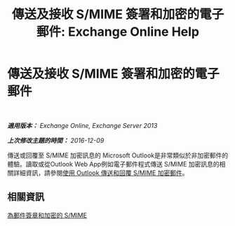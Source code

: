 ﻿---
title: '傳送及接收 S/MIME 簽署和加密的電子郵件: Exchange Online Help'
TOCTitle: 傳送及接收 S/MIME 簽署和加密的電子郵件
ms:assetid: 1ce37ada-0a80-4b47-8611-d008979589ff
ms:mtpsurl: https://technet.microsoft.com/zh-tw/library/Dn626157(v=EXCHG.150)
ms:contentKeyID: 61212767
ms.date: 05/23/2018
mtps_version: v=EXCHG.150
ms.translationtype: MT
---

# 傳送及接收 S/MIME 簽署和加密的電子郵件

 

_**適用版本：** Exchange Online, Exchange Server 2013_

_**上次修改主題的時間：** 2016-12-09_

傳送或回覆至 S/MIME 加密訊息的 Microsoft Outlook是非常類似於非加密郵件的體驗。讀取或從Outlook Web App例如電子郵件程式傳送 S/MIME 加密訊息的相關詳細資訊，請參閱[使用 Outlook 傳送和回覆 S/MIME 加密郵件](https://go.microsoft.com/fwlink/p/?linkid=392520)。

## 相關資訊

[為郵件簽章和加密的 S/MIME](s-mime-for-message-signing-and-encryption-exchange-2013-help.md)

